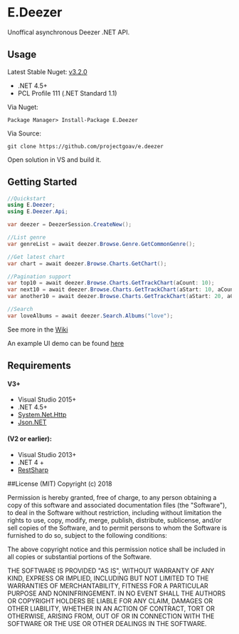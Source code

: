 # E.Deezer
Unoffical asynchronous Deezer .NET API.

## Usage
Latest Stable Nuget: [v3.2.0](http://nuget.org/packages/e.deezer)
 - .NET 4.5+
 - PCL Profile 111 (.NET Standard 1.1)

Via Nuget:
```Shell
Package Manager> Install-Package E.Deezer
```

Via Source: 
```Shell
git clone https://github.com/projectgoav/e.deezer
```

Open solution in VS and build it.



## Getting Started

```C#
//Quickstart
using E.Deezer;
using E.Deezer.Api;

var deezer = DeezerSession.CreateNew();

//List genre
var genreList = await deezer.Browse.Genre.GetCommonGenre();

//Get latest chart
var chart = await deezer.Browse.Charts.GetChart();

//Pagination support
var top10 = await deezer.Browse.Charts.GetTrackChart(aCount: 10);
var next10 = await deezer.Browse.Charts.GetTrackChart(aStart: 10, aCount: 10);
var another10 = await deezer.Browse.Charts.GetTrackChart(aStart: 20, aCount: 10);

//Search
var loveAlbums = await deezer.Search.Albums("love");

```

See more in the [Wiki](http://github.com/projectgoav/E.Deezer/wiki)

An example UI demo can be found [here](http://github.com/projectgoav/E.ExploreDeezer)


## Requirements
#### V3+
- Visual Studio 2015+
- .NET 4.5+
- [System.Net.Http](http://nuget.org/packages/system.net.http)
- [Json.NET](http://nuget.org/packages/newtonsoft.json)

#### (V2 or earlier):
- Visual Studio 2013+
- .NET 4 +
- [RestSharp](http://nuget.org/packages/restsharp)



##License
(MIT)
Copyright (c) 2018

Permission is hereby granted, free of charge, to any person obtaining a copy
of this software and associated documentation files (the "Software"), to deal
in the Software without restriction, including without limitation the rights
to use, copy, modify, merge, publish, distribute, sublicense, and/or sell
copies of the Software, and to permit persons to whom the Software is
furnished to do so, subject to the following conditions:

The above copyright notice and this permission notice shall be included in
all copies or substantial portions of the Software.

THE SOFTWARE IS PROVIDED "AS IS", WITHOUT WARRANTY OF ANY KIND, EXPRESS OR
IMPLIED, INCLUDING BUT NOT LIMITED TO THE WARRANTIES OF MERCHANTABILITY,
FITNESS FOR A PARTICULAR PURPOSE AND NONINFRINGEMENT.  IN NO EVENT SHALL THE
AUTHORS OR COPYRIGHT HOLDERS BE LIABLE FOR ANY CLAIM, DAMAGES OR OTHER
LIABILITY, WHETHER IN AN ACTION OF CONTRACT, TORT OR OTHERWISE, ARISING FROM,
OUT OF OR IN CONNECTION WITH THE SOFTWARE OR THE USE OR OTHER DEALINGS IN
THE SOFTWARE.
